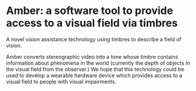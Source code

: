 # Amber: a software tool to provide access to a visual field via timbres

A novel vision assistance technology using timbres to describe a field of vision.

Amber converts stereographic video into a tone whose timbre contains information about phenomena in the world (currently the depth of objects in the visual field from the observer.) We hope that this technology could be used to develop a wearable hardware device which provides access to a visual field to people with visual impairments.
